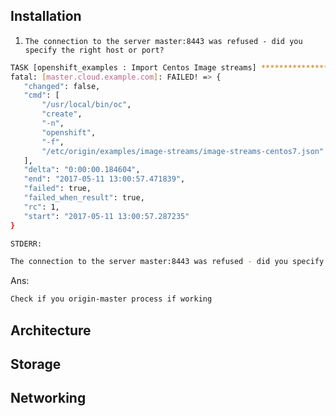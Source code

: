 ## Installation

1)  `The connection to the server master:8443 was refused - did you specify the right host or port?`   

```sh
TASK [openshift_examples : Import Centos Image streams] ***************************************************************************************
fatal: [master.cloud.example.com]: FAILED! => {
   "changed": false, 
   "cmd": [
       "/usr/local/bin/oc", 
       "create", 
       "-n", 
       "openshift", 
       "-f", 
       "/etc/origin/examples/image-streams/image-streams-centos7.json"
   ], 
   "delta": "0:00:00.184604", 
   "end": "2017-05-11 13:00:57.471839", 
   "failed": true, 
   "failed_when_result": true, 
   "rc": 1, 
   "start": "2017-05-11 13:00:57.287235"
}

STDERR:

The connection to the server master:8443 was refused - did you specify the right host or port?
```
Ans:

```sh
Check if you origin-master process if working  
```
## Architecture

## Storage

## Networking
